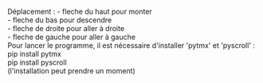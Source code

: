 Déplacement :   - fleche du haut pour monter  
              - fleche du bas pour descendre  
              - fleche de droite pour aller à droite  
              - fleche de gauche pour aller à gauche  
Pour lancer le programme, il est nécessaire d'installer 'pytmx' et 'pyscroll' :  
pip install pytmx  
pip install pyscroll  
(l'installation peut prendre un moment)
